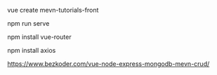 vue create mevn-tutorials-front

npm run serve

npm install vue-router

npm install axios



https://www.bezkoder.com/vue-node-express-mongodb-mevn-crud/
